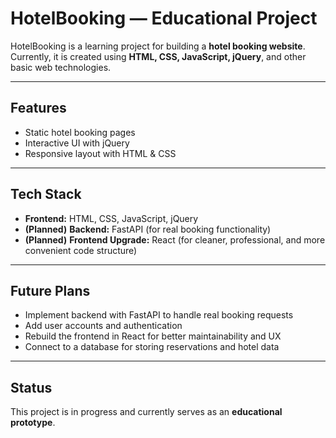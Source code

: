 # HotelBooking — Educational Project

HotelBooking is a learning project for building a **hotel booking website**.  
Currently, it is created using **HTML, CSS, JavaScript, jQuery**, and other basic web technologies.

---

## Features
- Static hotel booking pages
- Interactive UI with jQuery
- Responsive layout with HTML & CSS

---

## Tech Stack
- **Frontend:** HTML, CSS, JavaScript, jQuery  
- **(Planned)** **Backend:** FastAPI (for real booking functionality)  
- **(Planned)** **Frontend Upgrade:** React (for cleaner, professional, and more convenient code structure)

---

## Future Plans
- Implement backend with FastAPI to handle real booking requests  
- Add user accounts and authentication  
- Rebuild the frontend in React for better maintainability and UX  
- Connect to a database for storing reservations and hotel data  

---

## Status
This project is in progress and currently serves as an **educational prototype**.
